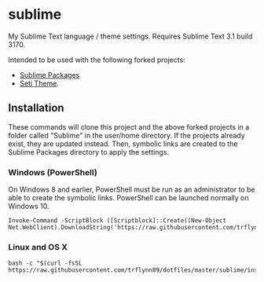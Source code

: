 # sublime

My Sublime Text language / theme settings. Requires Sublime Text 3.1 build 3170.

Intended to be used with the following forked projects:
* [Sublime Packages](https://github.com/trflynn89/Packages)
* [Seti Theme](https://github.com/trflynn89/Seti_UI).

## Installation

These commands will clone this project and the above forked projects in a folder
called "Sublime" in the user/home directory. If the projects already exist, they
are updated instead. Then, symbolic links are created to the Sublime Packages
directory to apply the settings.

### Windows (PowerShell)

On Windows 8 and earlier, PowerShell must be run as an administrator to be able
to create the symbolic links. PowerShell can be launched normally on Windows 10.

```
Invoke-Command -ScriptBlock ([Scriptblock]::Create((New-Object Net.WebClient).DownloadString('https://raw.githubusercontent.com/trflynn89/dotfiles/master/sublime/install.ps1')))
```

### Linux and OS X

```
bash -c "$(curl -fsSL https://raw.githubusercontent.com/trflynn89/dotfiles/master/sublime/install.sh)"
```
